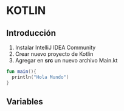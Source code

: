 # KOTLIN

## Introducción

1. Instalar IntelliJ IDEA Community
2. Crear nuevo proyecto de Kotlin
3. Agregar en __src__ un nuevo archivo Main.kt

```kotlin
fun main(){
  println("Hola Mundo")
}
```

## Variables
